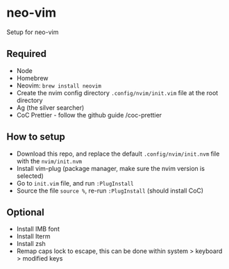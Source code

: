 # neo-vim
Setup for neo-vim

## Required
- Node
- Homebrew
- Neovim: `brew install neovim`
- Create the nvim config directory `.config/nvim/init.vim` file at the root directory
- Ag (the silver searcher)
- CoC Prettier - follow the github guide /coc-prettier

## How to setup
- Download this repo, and replace the default `.config/nvim/init.nvm` file with the `nvim/init.nvm`
- Install vim-plug (package manager, make sure the nvim version is selected) 
- Go to `init.vim` file, and run `:PlugInstall`
- Source the file `source %`, re-run `:PlugInstall` (should install CoC)

## Optional
- Install IMB font
- Install Iterm
- Install zsh
- Remap caps lock to escape, this can be done within system > keyboard > modified keys
